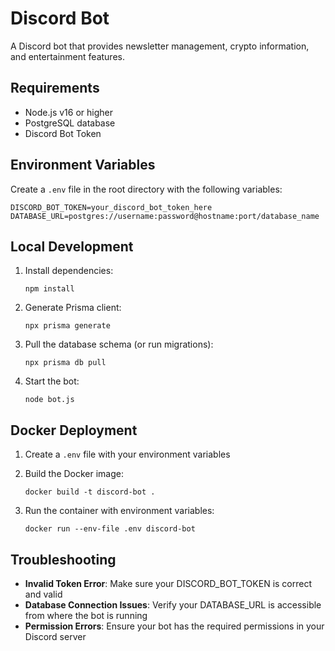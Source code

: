 # Discord Bot

A Discord bot that provides newsletter management, crypto information, and entertainment features.

## Requirements

- Node.js v16 or higher
- PostgreSQL database
- Discord Bot Token

## Environment Variables

Create a `.env` file in the root directory with the following variables:

```
DISCORD_BOT_TOKEN=your_discord_bot_token_here
DATABASE_URL=postgres://username:password@hostname:port/database_name
```

## Local Development

1. Install dependencies:

   ```
   npm install
   ```

2. Generate Prisma client:

   ```
   npx prisma generate
   ```

3. Pull the database schema (or run migrations):

   ```
   npx prisma db pull
   ```

4. Start the bot:
   ```
   node bot.js
   ```

## Docker Deployment

1. Create a `.env` file with your environment variables

2. Build the Docker image:

   ```
   docker build -t discord-bot .
   ```

3. Run the container with environment variables:
   ```
   docker run --env-file .env discord-bot
   ```

## Troubleshooting

- **Invalid Token Error**: Make sure your DISCORD_BOT_TOKEN is correct and valid
- **Database Connection Issues**: Verify your DATABASE_URL is accessible from where the bot is running
- **Permission Errors**: Ensure your bot has the required permissions in your Discord server
